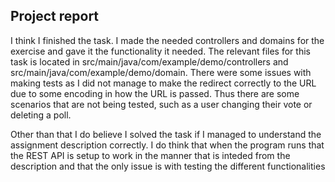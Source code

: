 ## Project report

I think I finished the task. I made the needed controllers and domains for the exercise and gave it the functionality it needed.
The relevant files for this task is located in src/main/java/com/example/demo/controllers and src/main/java/com/example/demo/domain.
There were some issues with making tests as I did not manage to make the redirect correctly to the URL due to some encoding in how
the URL is passed. Thus there are some scenarios that are not being tested, such as a user changing their vote or deleting a poll.

Other than that I do believe I solved the task if I managed to understand the assignment description correctly. I do think that when
the program runs that the REST API is setup to work in the manner that is inteded from the description and that the only issue is with testing
the different functionalities
